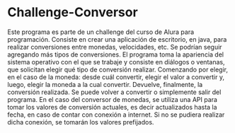 # Challenge-Conversor
Este programa es parte de un challenge del curso de Alura para programación. 
Consiste en crear una aplicación de escritorio, en java, para realizar conversiones entre monedas, velocidades, etc. Se podrían seguir agregando más tipos de conversiones. 
El programa toma la apariencia del sistema operativo con el que se trabaje y consiste en diálogos o ventanas, que solicitan elegir qué tipo de conversión realizar.
Comenzando por elegir, en el caso de la moneda: desde cuál convertir, elegir el valor a convertir y, luego, elegir la moneda a la cual convertir. Devuelve, finalmente, 
la conversión realizada. Se puede volver a convertir o simplemente salir del programa.
En el caso del conversor de monedas, se utiliza una API para tomar los valores de conversión actuales, es decir actualizados hasta la fecha, en caso de contar con conexión a internet.
Si no se pudiera realizar dicha conexión, se tomarán los valores prefijados.
